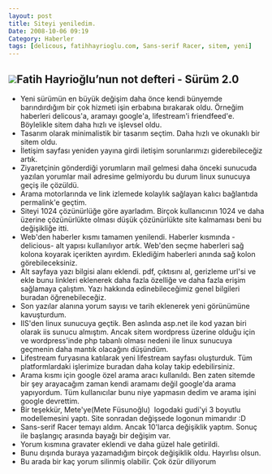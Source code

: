 ```yaml
---
layout: post
title: Siteyi yeniledim.
Date: 2008-10-06 09:19
Category: Haberler
tags: [delicous, fatihhayrioglu.com, Sans-serif Racer, sitem, yeni]
---
```


## ![][100]Fatih Hayrioğlu’nun not defteri - Sürüm 2.0

-   Yeni sürümün en büyük değişim daha önce kendi bünyemde barındırdığım
    bir çok hizmeti işin erbabına bırakarak oldu. Örneğim haberleri
    delicous'a, aramayı google'a, lifestream'i friendfeed'e. Böylelikle
    sitem daha hızlı ve işlevsel oldu.
-   Tasarım olarak minimalistik bir tasarım seçtim. Daha hızlı ve
    okunaklı bir sitem oldu.<span> </span>
-   İletişim sayfası yeniden yayına girdi iletişim sorunlarımızı
    giderebileceğiz artık.
-   Ziyaretçinin gönderdiği yorumların mail gelmesi daha önceki sunucuda
    yazılan yorumlar mail adresime gelmiyordu bu durum linux sunucuya
    geçiş ile çözüldü.
-   Arama motorlarında ve link izlemede kolaylık sağlayan kalıcı
    bağlantıda permalink'e geçtim.
-   Siteyi 1024 çözünürlüğe göre ayarladım. Birçok kullanıcının 1024 ve
    daha üzerine çözünürlükte olması düşük çözünürlükte site kalmaması
    beni bu değişikliğe itti.
-   Web'den haberler kısmı tamamen yenilendi. Haberler kısmında
    -delicious- alt yapısı kullanılıyor artık. Web'den seçme haberleri
    sağ kolona koyarak içerikten ayırdım. Eklediğim haberleri anında sağ
    kolon görebileceksiniz.   
-   Alt sayfaya yazı bilgisi alanı eklendi. pdf, çıktısını al, gerizleme
    url'si ve ekle bunu linkleri eklenerek daha fazla özelliğe ve daha
    fazla erişim sağlamaya çalıştım. Yazı hakkında edinebileceğimiz
    genel bilgileri buradan öğrenebileceğiz.
-   Son yazılar alanına yorum sayısı ve tarih eklenerek yeni görünümüne
    kavuşturdum.
-   IIS'den linux sunucuya geçtik. Ben aslında asp.net ile kod yazan
    biri olarak iis sunucu almıştım. Ancak sitem wordpress üzerine
    olduğu için ve wordpress'inde php tabanlı olması nedeni ile linux
    sunucuya geçmenin daha mantık olacağını düşündüm.
-   Lifestream furyasına katılarak yeni lifestream sayfası oluşturduk.
    Tüm platformlardaki işlerimize buradan daha kolay takip
    edebilirsiniz.
-   Arama kısmı için google özel arama aracı kullanıldı. Ben zaten
    sitemde bir şey arayacağım zaman kendi aramamı değil google'da arama
    yapıyordum. Tüm kullanıcılar bunu niye yapmasın dedim ve arama işini
    google devrettim.
-   Bir teşekkür, Mete'ye(Mete Füsunoğlu)  logodaki gudi'yi 3 boyutlu
    modellemesini yaptı. Site sonradan değişsede logonun mimarıdır :D
-   Sans-serif Racer temayı aldım. Ancak 10'larca değişiklik yaptım.
    Sonuç ile başlangıç arasında bayağı bir değişim var. 
-   Yorum kısmına gravater eklendi ve daha güzel hale getirildi.
-   Bunu dışında buraya yazamadığım birçok değişiklik oldu. Hayırlısı
    olsun.
-   Bu arada bir kaç yorum silinmiş olabilir. Çok özür diliyorum


  [100]: /images/yeni.gif

